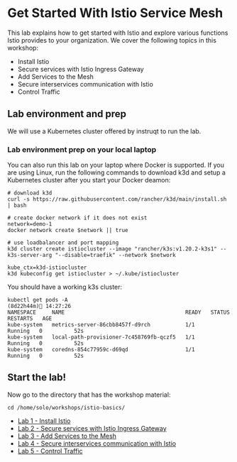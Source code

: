 # Get Started With Istio Service Mesh

This lab explains how to get started with Istio and explore various functions Istio provides to your organization.  We cover the following topics in this workshop:

* Install Istio
* Secure services with Istio Ingress Gateway
* Add Services to the Mesh
* Secure interservices communication with Istio
* Control Traffic

## Lab environment and prep

We will use a Kubernetes cluster offered by instruqt to run the lab. 

### Lab environment prep on your local laptop
You can also run this lab on your laptop where Docker is supported. If you are using Linux, run the following commands to download k3d and setup a Kubernetes cluster after you start your Docker deamon:

```
# download k3d
curl -s https://raw.githubusercontent.com/rancher/k3d/main/install.sh | bash

# create docker network if it does not exist
network=demo-1
docker network create $network || true

# use loadbalancer and port mapping
k3d cluster create istiocluster --image "rancher/k3s:v1.20.2-k3s1" --k3s-server-arg "--disable=traefik" --network $network

kube_ctx=k3d-istiocluster
k3d kubeconfig get istiocluster > ~/.kube/istiocluster
```

You should have a working k3s cluster:

```
kubectl get pods -A                                                     (8d22h44m) 14:27:26
NAMESPACE     NAME                                      READY   STATUS    RESTARTS   AGE
kube-system   metrics-server-86cbb8457f-d9rch           1/1     Running   0          52s
kube-system   local-path-provisioner-7c458769fb-qczf5   1/1     Running   0          52s
kube-system   coredns-854c77959c-d69qd                  1/1     Running   0          52s
```

## Start the lab!

Now go to the directory that has the workshop material:

```
cd /home/solo/workshops/istio-basics/
```

* [Lab 1 - Install Istio](./01-install-istio.md)
* [Lab 2 - Secure services with Istio Ingress Gateway](./02-secure-service-ingress.md)
* [Lab 3 - Add Services to the Mesh](./03-add-services-to-mesh.md)
* [Lab 4 - Secure interservices communication with Istio](./04-secure-services-with-istio.md)
* [Lab 5 - Control Traffic](./05-control-traffic.md)

